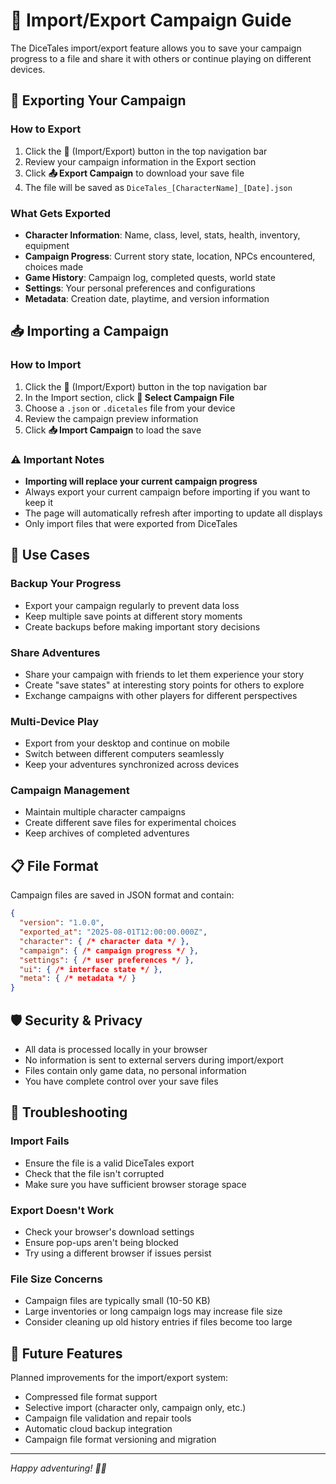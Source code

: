 # 📂 Import/Export Campaign Guide

The DiceTales import/export feature allows you to save your campaign progress to a file and share it with others or continue playing on different devices.

## 🎁 Exporting Your Campaign

### How to Export
1. Click the **📂** (Import/Export) button in the top navigation bar
2. Review your campaign information in the Export section
3. Click **📤 Export Campaign** to download your save file
4. The file will be saved as `DiceTales_[CharacterName]_[Date].json`

### What Gets Exported
- **Character Information**: Name, class, level, stats, health, inventory, equipment
- **Campaign Progress**: Current story state, location, NPCs encountered, choices made
- **Game History**: Campaign log, completed quests, world state
- **Settings**: Your personal preferences and configurations
- **Metadata**: Creation date, playtime, and version information

## 📥 Importing a Campaign

### How to Import
1. Click the **📂** (Import/Export) button in the top navigation bar
2. In the Import section, click **📁 Select Campaign File**
3. Choose a `.json` or `.dicetales` file from your device
4. Review the campaign preview information
5. Click **📥 Import Campaign** to load the save

### ⚠️ Important Notes
- **Importing will replace your current campaign progress**
- Always export your current campaign before importing if you want to keep it
- The page will automatically refresh after importing to update all displays
- Only import files that were exported from DiceTales

## 🔄 Use Cases

### Backup Your Progress
- Export your campaign regularly to prevent data loss
- Keep multiple save points at different story moments
- Create backups before making important story decisions

### Share Adventures
- Share your campaign with friends to let them experience your story
- Create "save states" at interesting story points for others to explore
- Exchange campaigns with other players for different perspectives

### Multi-Device Play
- Export from your desktop and continue on mobile
- Switch between different computers seamlessly
- Keep your adventures synchronized across devices

### Campaign Management
- Maintain multiple character campaigns
- Create different save files for experimental choices
- Keep archives of completed adventures

## 📋 File Format

Campaign files are saved in JSON format and contain:

```json
{
  "version": "1.0.0",
  "exported_at": "2025-08-01T12:00:00.000Z",
  "character": { /* character data */ },
  "campaign": { /* campaign progress */ },
  "settings": { /* user preferences */ },
  "ui": { /* interface state */ },
  "meta": { /* metadata */ }
}
```

## 🛡️ Security & Privacy

- All data is processed locally in your browser
- No information is sent to external servers during import/export
- Files contain only game data, no personal information
- You have complete control over your save files

## 🚨 Troubleshooting

### Import Fails
- Ensure the file is a valid DiceTales export
- Check that the file isn't corrupted
- Make sure you have sufficient browser storage space

### Export Doesn't Work
- Check your browser's download settings
- Ensure pop-ups aren't being blocked
- Try using a different browser if issues persist

### File Size Concerns
- Campaign files are typically small (10-50 KB)
- Large inventories or long campaign logs may increase file size
- Consider cleaning up old history entries if files become too large

## 🔮 Future Features

Planned improvements for the import/export system:
- Compressed file format support
- Selective import (character only, campaign only, etc.)
- Campaign file validation and repair tools
- Automatic cloud backup integration
- Campaign file format versioning and migration

---

*Happy adventuring! 🎲✨*
